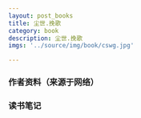 ```yaml
---
layout: post_books
title: 尘世.挽歌
category: book
description: 尘世.挽歌
imgs: '../source/img/book/cswg.jpg'

---
```

### 作者资料（来源于网络）


### 读书笔记
 